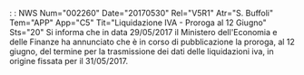  :  : NWS Num="002260" Date="20170530" Rel="V5R1" Atr="S. Buffoli" Tem="APP" App="C5" Tit="Liquidazione IVA - Proroga al 12 Giugno" Sts="20"
Si informa che in data 29/05/2017 il Ministero dell'Economia e delle Finanze ha annunciato che è in corso di pubblicazione la proroga, al 12 giugno, del termine per la trasmissione dei dati
delle liquidazioni iva, in origine fissata per il 31/05/2017.

